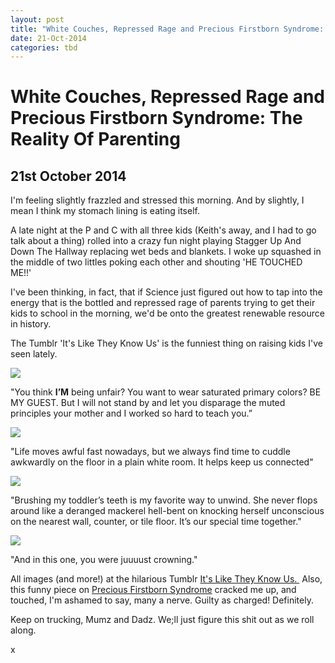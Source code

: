 ```yaml
---
layout: post
title: "White Couches, Repressed Rage and Precious Firstborn Syndrome: The Reality Of Parenting"
date: 21-Oct-2014
categories: tbd
---
```


# White Couches, Repressed Rage and Precious Firstborn Syndrome: The Reality Of Parenting

## 21st October 2014

 

I'm feeling slightly frazzled and stressed this morning. And by slightly,   I mean I think my stomach lining is eating itself.

A late night at the P and C with all three kids (Keith's away,   and I had to go talk about a thing) rolled into a crazy fun night playing Stagger Up And Down The Hallway replacing wet beds and blankets. I woke up squashed in the middle of two littles poking each other and shouting 'HE TOUCHED ME!!'

I've been thinking, in fact, that if Science just figured out how to tap into the energy that is the bottled and repressed rage of parents trying to get their kids to school in the morning, we'd be onto the greatest renewable resource in history.

The Tumblr 'It's Like They Know Us' is the funniest thing on raising kids I've seen lately.

<img class="photo-horiz" src="http://33.media.tumblr.com/6c1f718740802ea1e2d14c545fa99890/tumblr_ndo514E8lL1tm081co1_1280.jpg" />

"You think **I’M** being unfair? You want to wear saturated primary colors? BE MY GUEST. But I will not stand by and let you disparage the muted principles your mother and I worked so hard to teach you.”

 

<img class="photo-horiz" src="http://media.tumblr.com/428e2dd9ff66a1d60163e14b5801eb96/tumblr_inline_ndifvb5tsO1t1343t.jpg" />

"Life moves awful fast nowadays, but we always find time to cuddle awkwardly on the floor in a plain white room. It helps keep us connected"

 

<img class="photo-horiz" src="http://33.media.tumblr.com/53dd9a03563a6870b2e532df75416feb/tumblr_nd5gh0lCGd1tm081co1_1280.jpg" />

"Brushing my toddler’s teeth is my favorite way to unwind. She never flops around like a deranged mackerel hell-bent on knocking herself unconscious on the nearest wall, counter, or tile floor. It’s our special time together."



<img class="photo-horiz" src="http://33.media.tumblr.com/29d76c7467affad19534edb1b075eda3/tumblr_ncn4tdr8MV1tm081co1_500.jpg" />

"And in this one, you were juuuust crowning."

All images (and more!) at the hilarious Tumblr <a href="http://itsliketheyknowus.tumblr.com/">It's Like They Know Us. </a> Also, this funny piece on <a href="http://www.news.com.au/lifestyle/parenting/precious-firstborn-syndrome-causing-anxiety-among-parents/story-fnet085v-1227095410292">Precious Firstborn Syndrome</a> cracked me up, and touched, I'm ashamed to say, many a nerve. Guilty as charged! Definitely.

Keep on trucking, Mumz and Dadz. We;ll just figure this shit out as we roll along.

x
